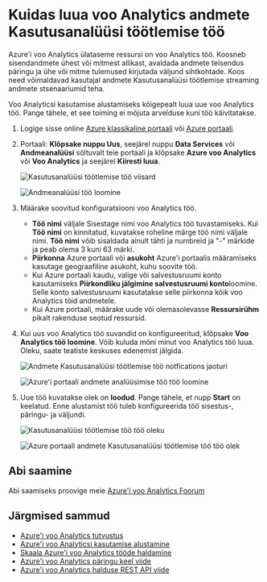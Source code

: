 <properties 
    pageTitle="Kuidas luua voo Analytics andmete Kasutusanalüüsi töötlemise töö | Microsoft Azure'i" 
    description="Voo Analytics andmete Kasutusanalüüsi töötlemise töö loomine | Õppekeskuse tee lõigu."
    keywords="andmete analüüs"
    documentationCenter=""
    services="stream-analytics"
    authors="jeffstokes72" 
    manager="jhubbard" 
    editor="cgronlun"/>

<tags 
    ms.service="stream-analytics" 
    ms.devlang="na" 
    ms.topic="article" 
    ms.tgt_pltfrm="na" 
    ms.workload="data-services" 
    ms.date="09/26/2016" 
    ms.author="jeffstok"/> 

# <a name="how-to-create-a-data-analytics-processing-job-for-stream-analytics"></a>Kuidas luua voo Analytics andmete Kasutusanalüüsi töötlemise töö

Azure'i voo Analytics ülataseme ressursi on voo Analytics töö.  Koosneb sisendandmete ühest või mitmest allikast, avaldada andmete teisendus päringu ja ühe või mitme tulemused kirjutada väljund sihtkohtade. Koos need võimaldavad kasutajal andmete Kasutusanalüüsi töötlemise streaming andmete stsenaariumid teha.

Voo Analyticsi kasutamise alustamiseks kõigepealt luua uue voo Analytics töö.  Pange tähele, et see toiming ei mõjuta arvelduse kuni töö käivitatakse.

1.  Logige sisse online [Azure klassikaline portaali](http://manage.windowsazure.com) või [Azure portaali](https://portal.azure.com/).
2.  Portaali: **Klõpsake nuppu Uus**, seejärel nuppu **Data Services** või **Andmeanalüüsi** sõltuvalt teie portaali ja klõpsake **Azure voo Analytics** või **Voo Analytics** ja seejärel **Kiiresti luua**.

    ![Kasutusanalüüsi töötlemise töö viisard](./media/stream-analytics-create-a-job/1-stream-analytics-create-a-job.png)  

    ![Andmeanalüüsi töö loomine](./media/stream-analytics-create-a-job/4-stream-analytics-create-a-job.png)  

3.  Määrake soovitud konfiguratsiooni voo Analytics töö.
    - **Töö nimi** väljale Sisestage nimi voo Analytics töö tuvastamiseks. Kui **Töö nimi** on kinnitatud, kuvatakse roheline märge töö nimi väljale nimi. **Töö nimi** võib sisaldada ainult tähti ja numbreid ja "-" märkide ja peab olema 3 kuni 63 märki.
    - **Piirkonna** Azure portaali või **asukoht** Azure'i portaalis määramiseks kasutage geograafiline asukoht, kuhu soovite töö.
    - Kui Azure portaali kaudu, valige või salvestusruumi konto kasutamiseks **Piirkondliku jälgimine salvestusruumi konto**loomine. Selle konto salvestusruumi kasutatakse selle piirkonna kõik voo Analytics töid andmetele.
    - Kui Azure portaali, määrake uude või olemasolevasse **Ressursirühm** pikalt rakenduse seotud ressursid.

4.  Kui uus voo Analytics töö suvandid on konfigureeritud, klõpsake **Voo Analytics töö loomine**. Võib kuluda mõni minut voo Analytics töö luua. Oleku, saate teatiste keskuses edenemist jälgida.

    ![Andmete Kasutusanalüüsi töötlemise töö notfications jaoturi](./media/stream-analytics-create-a-job/2-stream-analytics-create-a-job.png)  

    ![Azure'i portaali andmete analüüsimise töö töö loomine](./media/stream-analytics-create-a-job/5-stream-analytics-create-a-job.png)  

5.  Uue töö kuvatakse olek on **loodud**. Pange tähele, et nupp **Start** on keelatud. Enne alustamist töö tuleb konfigureerida töö sisestus-, päringu- ja väljundi.

    ![Kasutusanalüüsi töötlemise töö töö oleku](./media/stream-analytics-create-a-job/3-stream-analytics-create-a-job.png)  

    ![Azure portaali andmete Kasutusanalüüsi töötlemise töö töö olek](./media/stream-analytics-create-a-job/6-stream-analytics-create-a-job.png)  

## <a name="get-help"></a>Abi saamine
Abi saamiseks proovige meie [Azure'i voo Analytics Foorum](https://social.msdn.microsoft.com/Forums/en-US/home?forum=AzureStreamAnalytics)

## <a name="next-steps"></a>Järgmised sammud

- [Azure'i voo Analytics tutvustus](stream-analytics-introduction.md)
- [Azure'i voo Analyticsi kasutamise alustamine](stream-analytics-get-started.md)
- [Skaala Azure'i voo Analytics tööde haldamine](stream-analytics-scale-jobs.md)
- [Azure'i voo Analytics päringu keel viide](https://msdn.microsoft.com/library/azure/dn834998.aspx)
- [Azure'i voo Analytics halduse REST API viide](https://msdn.microsoft.com/library/azure/dn835031.aspx)
